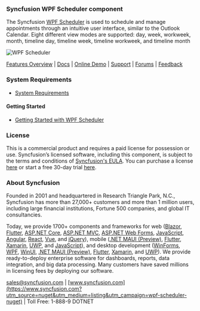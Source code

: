 ### Syncfusion WPF Scheduler component
The Syncfusion [WPF Scheduler](https://www.syncfusion.com/wpf-controls/scheduler?utm_source=nuget&utm_medium=listing&utm_campaign=wpf-scheduler-nuget) is used to schedule and manage appointments through an intuitive user interface, similar to the Outlook Calendar. Eight different view modes are supported: day, week, workweek, month, timeline day, timeline week, timeline workweek, and timeline month

![WPF Scheduler](https://cdn.syncfusion.com/nuget-readme/wpf/wpf-scheduler.png)

[Features Overview](https://www.syncfusion.com/wpf-controls/scheduler?utm_source=nuget&utm_medium=listing&utm_campaign=wpf-scheduler-nuget) | [Docs](https://help.syncfusion.com/wpf/scheduler/getting-started?utm_source=nuget&utm_medium=listing&utm_campaign=wpf-scheduler-nuget) | [Online Demo](https://github.com/syncfusion/wpf-demos?utm_source=nuget&utm_medium=listing&utm_campaign=wpf-scheduler-nuget) | [Support](https://www.syncfusion.com/support/directtrac/incidents/newincident?utm_source=nuget&utm_medium=listing&utm_campaign=wpf-scheduler-nuget) | [Forums](https://www.syncfusion.com/forums/wpf?utm_source=nuget&utm_medium=listing&utm_campaign=wpf-scheduler-nuget) | [Feedback](https://www.syncfusion.com/feedback/wpf?utm_source=nuget&utm_medium=listing&utm_campaign=wpf-scheduler-nuget)

### System Requirements

* [System Requirements](https://help.syncfusion.com/wpf/installation/system-requirements?utm_source=nuget&utm_medium=listing&utm_campaign=wpf-scheduler-nuget)

#### Getting Started

* [Getting Started with WPF Scheduler](https://help.syncfusion.com/wpf/scheduler/getting-started?utm_source=nuget&utm_medium=listing&utm_campaign=wpf-scheduler-nuget)

### License

This is a commercial product and requires a paid license for possession or use. Syncfusion’s licensed software, including this component, is subject to the terms and conditions of [Syncfusion's EULA](https://www.syncfusion.com/eula/es/?utm_source=nuget&utm_medium=listing&utm_campaign=wpf-scheduler-nuget). You can purchase a license [here](https://www.syncfusion.com/sales/products?utm_source=nuget&utm_medium=listing&utm_campaign=wpf-scheduler-nuget) or start a free 30-day trial [here](https://www.syncfusion.com/account/manage-trials/start-trials?utm_source=nuget&utm_medium=listing&utm_campaign=wpf-scheduler-nuget).

### About Syncfusion

Founded in 2001 and headquartered in Research Triangle Park, N.C., Syncfusion has more than 27,000+ customers and more than 1 million users, including large financial institutions, Fortune 500 companies, and global IT consultancies.
 
Today, we provide 1700+ components and frameworks for web ([Blazor](https://www.syncfusion.com/blazor-components?utm_source=nuget&utm_medium=listing&utm_campaign=wpf-scheduler-nuget), [Flutter](https://www.syncfusion.com/flutter-widgets?utm_source=nuget&utm_medium=listing&utm_campaign=wpf-scheduler-nuget), [ASP.NET Core](https://www.syncfusion.com/aspnet-core-ui-controls?utm_source=nuget&utm_medium=listing&utm_campaign=wpf-scheduler-nuget), [ASP.NET MVC](https://www.syncfusion.com/aspnet-mvc-ui-controls?utm_source=nuget&utm_medium=listing&utm_campaign=wpf-scheduler-nuget), [ASP.NET Web Forms](https://www.syncfusion.com/jquery/aspnet-webforms-ui-controls?utm_source=nuget&utm_medium=listing&utm_campaign=wpf-scheduler-nuget), [JavaScript](https://www.syncfusion.com/javascript-ui-controls?utm_source=nuget&utm_medium=listing&utm_campaign=wpf-scheduler-nuget), [Angular](https://www.syncfusion.com/angular-ui-components?utm_source=nuget&utm_medium=listing&utm_campaign=wpf-scheduler-nuget), [React](https://www.syncfusion.com/react-ui-components?utm_source=nuget&utm_medium=listing&utm_campaign=wpf-scheduler-nuget), [Vue](https://www.syncfusion.com/vue-ui-components?utm_source=nuget&utm_medium=listing&utm_campaign=wpf-scheduler-nuget), and [jQuery](https://www.syncfusion.com/jquery-ui-widgets?utm_source=nuget&utm_medium=listing&utm_campaign=wpf-scheduler-nuget)), mobile ([.NET MAUI (Preview)](https://www.syncfusion.com/maui-controls?utm_source=nuget&utm_medium=listing&utm_campaign=wpf-scheduler-nuget), [Flutter](https://www.syncfusion.com/flutter-widgets?utm_source=nuget&utm_medium=listing&utm_campaign=wpf-scheduler-nuget), [Xamarin](https://www.syncfusion.com/xamarin-ui-controls?utm_source=nuget&utm_medium=listing&utm_campaign=wpf-scheduler-nuget), [UWP](https://www.syncfusion.com/uwp-ui-controls?utm_source=nuget&utm_medium=listing&utm_campaign=wpf-scheduler-nuget), and [JavaScript](https://www.syncfusion.com/javascript-ui-controls?utm_source=nuget&utm_medium=listing&utm_campaign=wpf-scheduler-nuget)), and desktop development ([WinForms](https://www.syncfusion.com/winforms-ui-controls?utm_source=nuget&utm_medium=listing&utm_campaign=wpf-scheduler-nuget), [WPF](https://www.syncfusion.com/wpf-controls?utm_source=nuget&utm_medium=listing&utm_campaign=wpf-scheduler-nuget), [WinUI](https://www.syncfusion.com/winui-controls?utm_source=nuget&utm_medium=listing&utm_campaign=wpf-scheduler-nuget), [.NET MAUI (Preview)](https://www.syncfusion.com/maui-controls?utm_source=nuget&utm_medium=listing&utm_campaign=wpf-scheduler-nuget), [Flutter](https://www.syncfusion.com/flutter-widgets?utm_source=nuget&utm_medium=listing&utm_campaign=wpf-scheduler-nuget), [Xamarin](https://www.syncfusion.com/xamarin-ui-controls?utm_source=nuget&utm_medium=listing&utm_campaign=wpf-scheduler-nuget), and [UWP](https://www.syncfusion.com/uwp-ui-controls?utm_source=nuget&utm_medium=listing&utm_campaign=wpf-scheduler-nuget)). We provide ready-to-deploy enterprise software for dashboards, reports, data integration, and big data processing. Many customers have saved millions in licensing fees by deploying our software.

[sales@syncfusion.com](mailto:sales@syncfusion.com?Subject=Syncfusion%20WPF%20Scheduler%20-%20NuGet) | [www.syncfusion.com](https://www.syncfusion.com?utm_source=nuget&utm_medium=listing&utm_campaign=wpf-scheduler-nuget) | Toll Free: 1-888-9 DOTNET


